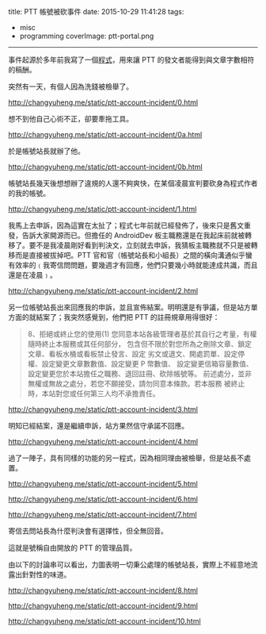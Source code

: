 title: PTT 帳號被砍事件
date: 2015-10-29 11:41:28
tags:
- misc
- programming
coverImage: ptt-portal.png
---

事件起源於多年前我寫了一個[程式](http://changyuheng.me/2007/11/05/ptt-efficient-poster/)，用來讓 PTT 的發文者能得到與文章字數相符的稿酬。
<!-- more -->
突然有一天，有個人因為洗錢被檢舉了。

http://changyuheng.me/static/ptt-account-incident/0.html

想不到他自己心術不正，卻要牽拖工具。

http://changyuheng.me/static/ptt-account-incident/0a.html

於是帳號站長就辦了他。

http://changyuheng.me/static/ptt-account-incident/0b.html

帳號站長幾天後想想辦了違規的人還不夠爽快，在某個凌晨宣判要砍身為程式作者的我的帳號。

http://changyuheng.me/static/ptt-account-incident/1.html

我馬上去申訴，因為這實在太扯了；程式七年前就已經發佈了，後來只是舊文重發，告訴大家開源而已。但擔任的 AndroidDev 板主職務還是在我起床前就被轉移了。要不是我凌晨剛好看到判決文，立刻就去申訴，我猜板主職務就不只是被轉移而是直接被拔掉吧。PTT 官和官（帳號站長和小組長）之間的橫向溝通似乎蠻有效率的﹙我寄信問問題，要幾週才有回應，他們只要幾小時就能達成共識，而且還是在凌晨﹚。

http://changyuheng.me/static/ptt-account-incident/2.html

另一位帳號站長出來回應我的申訴，並且宣佈結案。明明還是有爭議，但是站方單方面的就結案了；我突然感覺到，他們把 PTT 的註冊規章用得很好：

> 8、拒絕或終止您的使用(1)
> 您同意本站各級管理者基於其自行之考量，有權隨時終止本服務或其任何部分，
> 包含但不限於對您所為之刪除文章、鎖定文章、看板水桶或看板禁止發言、設定
> 劣文或退文、開處罰單、設定停權、設定變更文章數數值、設定變更 P 幣數值、
> 設定變更信箱容量數值、設定變更您於本站擔任之職務、退回註冊、砍除帳號等。
> 前述處分，並非無權或無故之處分，若您不願接受，請勿同意本條款。若本服務
> 被終止時，本站對您或任何第三人均不承擔責任。

http://changyuheng.me/static/ptt-account-incident/3.html

明知已經結案，還是繼續申訴，站方果然信守承諾不回應。

http://changyuheng.me/static/ptt-account-incident/4.html

過了一陣子，具有同樣的功能的另一程式，因為相同理由被檢舉，但是站長不處置。

http://changyuheng.me/static/ptt-account-incident/5.html

http://changyuheng.me/static/ptt-account-incident/6.html

http://changyuheng.me/static/ptt-account-incident/7.html

寄信去問站長為什麼判決會有選擇性，但全無回音。

這就是號稱自由開放的 PTT 的管理品質。

由以下的討論串可以看出，力圖表明一切秉公處理的帳號站長，實際上不經意地流露出針對性的味道。

http://changyuheng.me/static/ptt-account-incident/8.html

http://changyuheng.me/static/ptt-account-incident/9.html

http://changyuheng.me/static/ptt-account-incident/10.html
